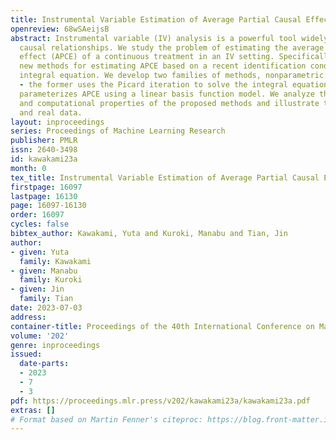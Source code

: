 ```yaml
---
title: Instrumental Variable Estimation of Average Partial Causal Effects
openreview: 68wSAeijsB
abstract: Instrumental variable (IV) analysis is a powerful tool widely used to elucidate
  causal relationships. We study the problem of estimating the average partial causal
  effect (APCE) of a continuous treatment in an IV setting. Specifically, we develop
  new methods for estimating APCE based on a recent identification condition via an
  integral equation. We develop two families of methods, nonparametric and parametric
  - the former uses the Picard iteration to solve the integral equation; the latter
  parameterizes APCE using a linear basis function model. We analyze the statistical
  and computational properties of the proposed methods and illustrate them on synthetic
  and real data.
layout: inproceedings
series: Proceedings of Machine Learning Research
publisher: PMLR
issn: 2640-3498
id: kawakami23a
month: 0
tex_title: Instrumental Variable Estimation of Average Partial Causal Effects
firstpage: 16097
lastpage: 16130
page: 16097-16130
order: 16097
cycles: false
bibtex_author: Kawakami, Yuta and Kuroki, Manabu and Tian, Jin
author:
- given: Yuta
  family: Kawakami
- given: Manabu
  family: Kuroki
- given: Jin
  family: Tian
date: 2023-07-03
address: 
container-title: Proceedings of the 40th International Conference on Machine Learning
volume: '202'
genre: inproceedings
issued:
  date-parts:
  - 2023
  - 7
  - 3
pdf: https://proceedings.mlr.press/v202/kawakami23a/kawakami23a.pdf
extras: []
# Format based on Martin Fenner's citeproc: https://blog.front-matter.io/posts/citeproc-yaml-for-bibliographies/
---
```

